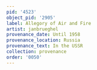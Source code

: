 ```yaml
---
pid: '4523'
object_pid: '2905'
label: Allegory of Air and Fire
artist: janbrueghel
provenance_date: Until 1958
provenance_location: Russia
provenance_text: In the USSR
collection: provenance
order: '0050'
---
```

